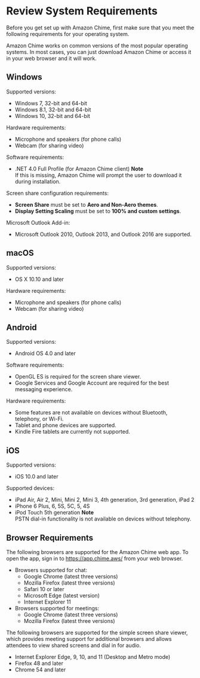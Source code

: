 # Review System Requirements<a name="chime-requirements"></a>

Before you get set up with Amazon Chime, first make sure that you meet the following requirements for your operating system\.

Amazon Chime works on common versions of the most popular operating systems\. In most cases, you can just download Amazon Chime or access it in your web browser and it will work\.

## Windows<a name="windows"></a>

Supported versions:
+ Windows 7, 32\-bit and 64\-bit
+ Windows 8\.1, 32\-bit and 64\-bit
+ Windows 10, 32\-bit and 64\-bit

Hardware requirements:
+ Microphone and speakers \(for phone calls\)
+ Webcam \(for sharing video\)

Software requirements:
+ \.NET 4\.0 Full Profile \(for Amazon Chime client\)
**Note**  
If this is missing, Amazon Chime will prompt the user to download it during installation\.

Screen share configuration requirements:
+ **Screen Share** must be set to **Aero and Non\-Aero themes**\.
+ **Display Setting Scaling** must be set to **100% and custom settings**\.

Microsoft Outlook Add\-in:
+ Microsoft Outlook 2010, Outlook 2013, and Outlook 2016 are supported\.

## macOS<a name="mac"></a>

Supported versions:
+ OS X 10\.10 and later

Hardware requirements:
+ Microphone and speakers \(for phone calls\)
+ Webcam \(for sharing video\)

## Android<a name="android"></a>

Supported versions:
+ Android OS 4\.0 and later

Software requirements:
+ OpenGL ES is required for the screen share viewer\.
+ Google Services and Google Account are required for the best messaging experience\.

Hardware requirements:
+ Some features are not available on devices without Bluetooth, telephony, or Wi\-Fi\.
+ Tablet and phone devices are supported\.
+ Kindle Fire tablets are currently not supported\.

## iOS<a name="ios"></a>

Supported versions:
+ iOS 10\.0 and later

Supported devices:
+ iPad Air, Air 2, Mini, Mini 2, Mini 3, 4th generation, 3rd generation, iPad 2
+ iPhone 6 Plus, 6, 5S, 5C, 5, 4S
+ iPod Touch 5th generation
**Note**  
PSTN dial\-in functionality is not available on devices without telephony\.

## Browser Requirements<a name="browser"></a>

The following browsers are supported for the Amazon Chime web app\. To open the app, sign in to [https://app\.chime\.aws/](https://app.chime.aws/) from your web browser\.
+ Browsers supported for chat:
  + Google Chrome \(latest three versions\)
  + Mozilla Firefox \(latest three versions\)
  + Safari 10 or later
  + Microsoft Edge \(latest version\)
  + Internet Explorer 11
+ Browsers supported for meetings:
  + Google Chrome \(latest three versions\)
  + Mozilla Firefox \(latest three versions\)

The following browsers are supported for the simple screen share viewer, which provides meeting support for additional browsers and allows attendees to view shared screens and dial in for audio\.
+ Internet Explorer Edge, 9, 10, and 11 \(Desktop and Metro mode\)
+ Firefox 48 and later
+ Chrome 54 and later